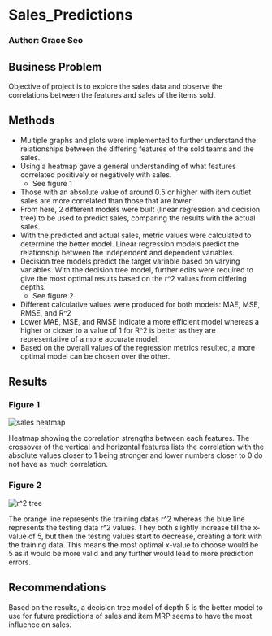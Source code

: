 # Sales_Predictions
### Author: Grace Seo
## Business Problem
Objective of project is to explore the sales data and observe the correlations between the features and sales of the items sold.
## Methods
- Multiple graphs and plots were implemented to further understand the relationships between the differing features of the sold teams and the sales. 
- Using a heatmap gave a general understanding of what features correlated positively or negatively with sales.
  - See figure 1
- Those with an absolute value of around 0.5 or higher with item outlet sales are more correlated than those that are lower.
- From here, 2 different models were built (linear regression and decision tree) to be used to predict sales, comparing the results with the actual sales. 
- With the predicted and actual sales, metric values were calculated to determine the better model. Linear regression models predict the relationship between the independent and dependent variables. 
- Decision tree models predict the target variable based on varying variables. With the decision tree model, further edits were required to give the most optimal results based on the r^2 values from differing depths.
  - See figure 2
- Different calculative values were produced for both models: MAE, MSE, RMSE, and R^2
- Lower MAE, MSE, and RMSE indicate a more efficient model whereas a higher or closer to a value of 1 for R^2 is better as they are representative of a more accurate model.
- Based on the overall values of the regression metrics resulted, a more optimal model can be chosen over the other.
## Results
### Figure 1 
![sales heatmap](https://user-images.githubusercontent.com/113087687/196758743-8b61a605-074d-4215-90b3-5b9cf62bfab0.png)

Heatmap showing the correlation strengths between each features. The crossover of the vertical and horizontal features lists the correlation with the absolute values closer to 1 being stronger and lower numbers closer to 0 do not have as much correlation.
### Figure 2
![r^2 tree](https://user-images.githubusercontent.com/113087687/196762046-f1f8c73d-4a8e-4f41-94ed-f3f7f512c19a.png)

The orange line represents the training datas r^2 whereas the blue line represents the testing data r^2 values. They both slightly increase till the x-value of 5, but then the testing values start to decrease, creating a fork with the training data. This means the most optimal x-value to choose would be 5 as it would be more valid and any further would lead to more prediction errors. 
## Recommendations
Based on the results, a decision tree model of depth 5 is the better model to use for future predictions of sales and item MRP seems to have the most influence on sales.
